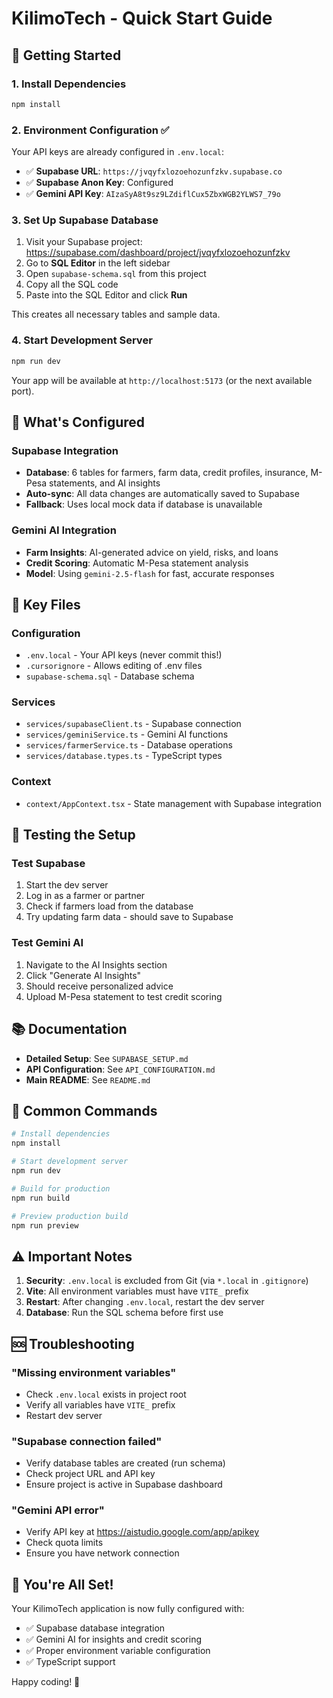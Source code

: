 # KilimoTech - Quick Start Guide

## 🚀 Getting Started

### 1. Install Dependencies
```bash
npm install
```

### 2. Environment Configuration ✅

Your API keys are already configured in `.env.local`:
- ✅ **Supabase URL**: `https://jvqyfxlozoehozunfzkv.supabase.co`
- ✅ **Supabase Anon Key**: Configured
- ✅ **Gemini API Key**: `AIzaSyA8t9sz9LZdiflCux5ZbxWGB2YLWS7_79o`

### 3. Set Up Supabase Database

1. Visit your Supabase project: https://supabase.com/dashboard/project/jvqyfxlozoehozunfzkv
2. Go to **SQL Editor** in the left sidebar
3. Open `supabase-schema.sql` from this project
4. Copy all the SQL code
5. Paste into the SQL Editor and click **Run**

This creates all necessary tables and sample data.

### 4. Start Development Server
```bash
npm run dev
```

Your app will be available at `http://localhost:5173` (or the next available port).

## 🎯 What's Configured

### Supabase Integration
- **Database**: 6 tables for farmers, farm data, credit profiles, insurance, M-Pesa statements, and AI insights
- **Auto-sync**: All data changes are automatically saved to Supabase
- **Fallback**: Uses local mock data if database is unavailable

### Gemini AI Integration
- **Farm Insights**: AI-generated advice on yield, risks, and loans
- **Credit Scoring**: Automatic M-Pesa statement analysis
- **Model**: Using `gemini-2.5-flash` for fast, accurate responses

## 📁 Key Files

### Configuration
- `.env.local` - Your API keys (never commit this!)
- `.cursorignore` - Allows editing of .env files
- `supabase-schema.sql` - Database schema

### Services
- `services/supabaseClient.ts` - Supabase connection
- `services/geminiService.ts` - Gemini AI functions
- `services/farmerService.ts` - Database operations
- `services/database.types.ts` - TypeScript types

### Context
- `context/AppContext.tsx` - State management with Supabase integration

## 🧪 Testing the Setup

### Test Supabase
1. Start the dev server
2. Log in as a farmer or partner
3. Check if farmers load from the database
4. Try updating farm data - should save to Supabase

### Test Gemini AI
1. Navigate to the AI Insights section
2. Click "Generate AI Insights"
3. Should receive personalized advice
4. Upload M-Pesa statement to test credit scoring

## 📚 Documentation

- **Detailed Setup**: See `SUPABASE_SETUP.md`
- **API Configuration**: See `API_CONFIGURATION.md`
- **Main README**: See `README.md`

## 🔧 Common Commands

```bash
# Install dependencies
npm install

# Start development server
npm run dev

# Build for production
npm run build

# Preview production build
npm run preview
```

## ⚠️ Important Notes

1. **Security**: `.env.local` is excluded from Git (via `*.local` in `.gitignore`)
2. **Vite**: All environment variables must have `VITE_` prefix
3. **Restart**: After changing `.env.local`, restart the dev server
4. **Database**: Run the SQL schema before first use

## 🆘 Troubleshooting

### "Missing environment variables"
- Check `.env.local` exists in project root
- Verify all variables have `VITE_` prefix
- Restart dev server

### "Supabase connection failed"
- Verify database tables are created (run schema)
- Check project URL and API key
- Ensure project is active in Supabase dashboard

### "Gemini API error"
- Verify API key at https://aistudio.google.com/app/apikey
- Check quota limits
- Ensure you have network connection

## 🎉 You're All Set!

Your KilimoTech application is now fully configured with:
- ✅ Supabase database integration
- ✅ Gemini AI for insights and credit scoring
- ✅ Proper environment variable configuration
- ✅ TypeScript support

Happy coding! 🌾

